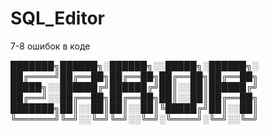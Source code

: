 # SQL_Editor
7-8 ошибок в коде

███████╗██████╗░██████╗░░█████╗░██████╗░
██╔════╝██╔══██╗██╔══██╗██╔══██╗██╔══██╗
█████╗░░██████╔╝██████╔╝██║░░██║██████╔╝
██╔══╝░░██╔══██╗██╔══██╗██║░░██║██╔══██╗
███████╗██║░░██║██║░░██║╚█████╔╝██║░░██║
╚══════╝╚═╝░░╚═╝╚═╝░░╚═╝░╚════╝░╚═╝░░╚═╝
